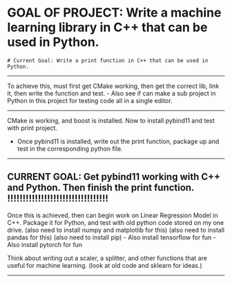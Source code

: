 
# GOAL OF PROJECT: Write a machine learning library in C++ that can be used in Python.
	# Current Goal: Write a print function in C++ that can be used in Python.

--------------------------------------------------------------------------------------------------------------------

To achieve this, must first get CMake working, then get the correct lib, link it, then write the function and test.
	- Also see if can make a sub project in Python in this project for testing code all in a single editor.

--------------------------------------------------------------------------------------------------------------------

CMake is working, and boost is installed. Now to install pybind11 and test with print project.
- Once pybind11 is installed, write out the print function, package up and test in the corresponding python file.

--------------------------------------------------------------------------------------------------------------------
CURRENT GOAL: Get pybind11 working with C++ and Python. Then finish the print function. !!!!!!!!!!!!!!!!!!!!!!!!!!!!!!!!!
--------------------------------------------------------------------------------------------------------------------

Once this is achieved, then can begin work on Linear Regression Model in C++. Package it for Python, and test with old python code
stored on my one drive. (also need to install numpy and matplotlib for this) (also need to install pandas for this) (also need to install pip)
	- Also install tensorflow for fun
	- Also install pytorch for fun

Think about writing out a scaler, a splitter, and other functions that are useful for machine learning. (look at old code and sklearn for ideas.)

--------------------------------------------------------------------------------------------------------------------